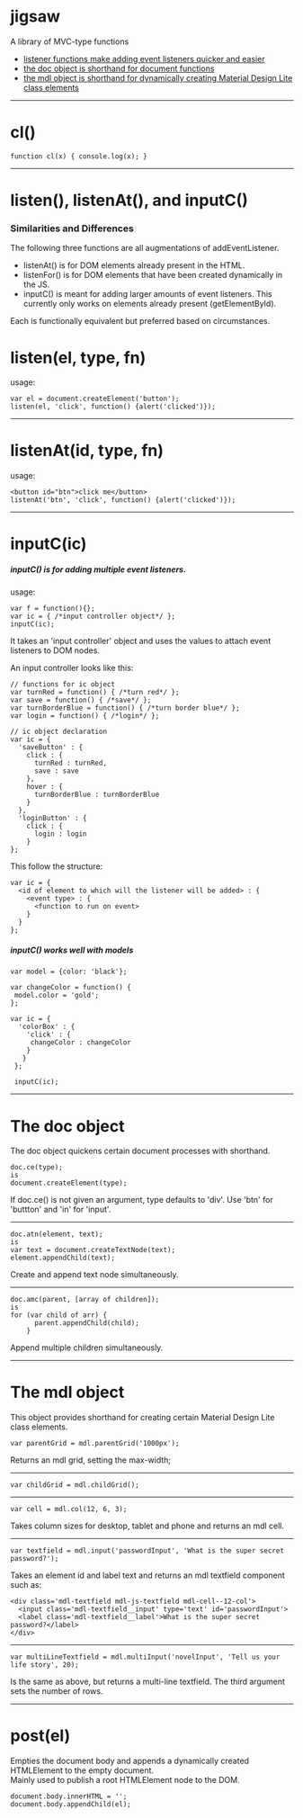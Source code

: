 # jigsaw
A library of MVC-type functions
<ul>
 <li><a href="#listen-listenat-and-inputc">listener functions make adding event listeners quicker and easier</a></li>
 <li><a href="#the-doc-object">the doc object is shorthand for document functions</a></li>
 <li><a href="#the-mdl-object">the mdl object is shorthand for dynamically creating Material Design Lite class elements</a></li>
</ul>

----
# cl()


```function cl(x) { console.log(x); }```

----

<h1>listen(), listenAt(), and inputC()</h1>

<h3>Similarities and Differences </h3>

The following three functions are all augmentations of addEventListener.

 - listenAt() is for DOM elements already present in the HTML.
 - listenFor() is for DOM elements that have been created dynamically in the JS.
 - inputC() is meant for adding larger amounts of event listeners. This currently only works on elements already present (getElementById).

Each is functionally equivalent but preferred based on circumstances.

# listen(el, type, fn)

usage:

```
var el = document.createElement('button');
listen(el, 'click', function() {alert('clicked')});
```
----
# listenAt(id, type, fn) 

usage:
```
<button id="btn">click me</button>
listenAt('btn', 'click', function() {alert('clicked')});
```
----

# inputC(ic)

<h5>inputC() is for adding multiple event listeners.</h5>

usage:
```
var f = function(){};
var ic = { /*input controller object*/ };
inputC(ic);
```

It takes an 'input controller' object and uses the values to attach event listeners to DOM nodes.

An input controller looks like this:

```
// functions for ic object
var turnRed = function() { /*turn red*/ };
var save = function() { /*save*/ };
var turnBorderBlue = function() { /*turn border blue*/ };
var login = function() { /*login*/ };

// ic object declaration
var ic = {
  'saveButton' : {
    click : {
      turnRed : turnRed,
      save : save
    },
    hover : {
      turnBorderBlue : turnBorderBlue
    }
  },
  'loginButton' : {
    click : {
      login : login
    }
};
```

This follow the structure:
```
var ic = {
  <id of element to which will the listener will be added> : {
    <event type> : {
      <function to run on event>
    }
  }
};
```
<h5>inputC() works well with models</h5>

```
var model = {color: 'black'};

var changeColor = function() {
 model.color = 'gold';
};

var ic = {
  'colorBox' : {
    'click' : {
     changeColor : changeColor
    }
   } 
 };
 
 inputC(ic);
```

----

# The doc object

The doc object quickens certain document processes with shorthand.

```
doc.ce(type);
is
document.createElement(type);
```
If doc.ce() is not given an argument, type defaults to 'div'.
Use 'btn' for 'buttton' and 'in' for 'input'.

----
```
doc.atn(element, text);
is
var text = document.createTextNode(text);
element.appendChild(text);
```
Create and append text node simultaneously.

----
```
doc.amc(parent, [array of children]);
is
for (var child of arr) {
      parent.appendChild(child);
    }
```
Append multiple children simultaneously.

----

# The mdl object

This object provides shorthand for creating certain Material Design Lite class elements.

```
var parentGrid = mdl.parentGrid('1000px');
```
Returns an mdl grid, setting the max-width;

----
```
var childGrid = mdl.childGrid();
```

----
```
var cell = mdl.col(12, 6, 3);
```
Takes column sizes for desktop, tablet and phone and returns an mdl cell.

----
```
var textfield = mdl.input('passwordInput', 'What is the super secret password?');
```
Takes an element id and label text and returns an mdl textfield component such as:
```
<div class='mdl-textfield mdl-js-textfield mdl-cell--12-col'>
  <input class='mdl-textfield__input' type='text' id='passwordInput'>
  <label class='mdl-textfield__label'>What is the super secret password?</label>
</div>
```

----
```
var multiLineTextfield = mdl.multiInput('novelInput', 'Tell us your life story', 20);
```
Is the same as above, but returns a multi-line textfield. The third argument sets the number of rows.

----
# post(el)

Empties the document body and appends a dynamically created HTMLElement to the empty document.<br>
Mainly used to publish a root HTMLElement node to the DOM.


```
document.body.innerHTML = '';
document.body.appendChild(el);
```
